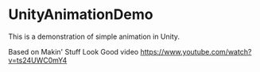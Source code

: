 # UnityAnimationDemo
This is a demonstration of simple animation in Unity.

Based on Makin' Stuff Look Good video
https://www.youtube.com/watch?v=ts24UWC0mY4
